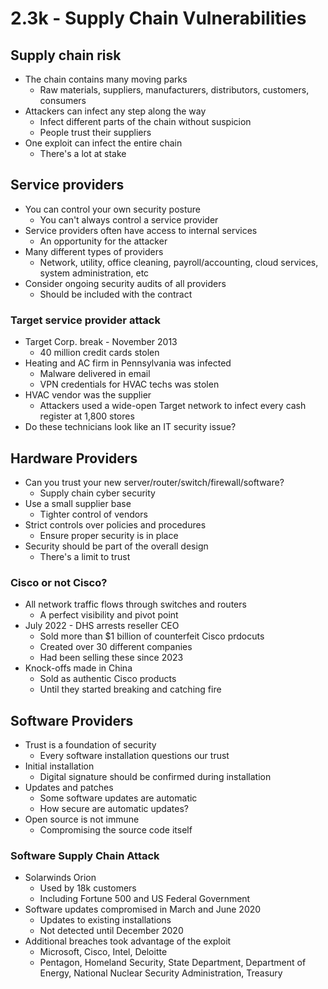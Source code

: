 # 2.3k - Supply Chain Vulnerabilities
## Supply chain risk
- The chain contains many moving parks
	- Raw materials, suppliers, manufacturers, distributors, customers, consumers
- Attackers can infect any step along the way
	- Infect different parts of the chain without suspicion
	- People trust their suppliers
- One exploit can infect the entire chain
	- There's a lot at stake
## Service providers
- You can control your own security posture
	- You can't always control a service provider
- Service providers often have access to internal services
	- An opportunity for the attacker
- Many different types of providers
	- Network, utility, office cleaning, payroll/accounting, cloud services, system administration, etc
- Consider ongoing security audits of all providers
	- Should be included with the contract
### Target service provider attack
- Target Corp. break - November 2013
	- 40 million credit cards stolen
- Heating and AC firm in Pennsylvania was infected
	- Malware delivered in email
	- VPN credentials for HVAC techs was stolen
- HVAC vendor was the supplier
	- Attackers used a wide-open Target network to infect every cash register at 1,800 stores
- Do these technicians look like an IT security issue?
## Hardware Providers
- Can you trust your new server/router/switch/firewall/software?
	- Supply chain cyber security
- Use a small supplier base
	- Tighter control of vendors
- Strict controls over policies and procedures
	- Ensure proper security is in place
- Security should be part of the overall design
	- There's a limit to trust
### Cisco or not Cisco?
- All network traffic flows through switches and routers
	- A perfect visibility and pivot point
- July 2022 - DHS arrests reseller CEO
	- Sold more than $1 billion of counterfeit Cisco prdocuts
	- Created over 30 different companies
	- Had been selling these since 2023
- Knock-offs made in China
	- Sold as authentic Cisco products
	- Until they started breaking and catching fire
## Software Providers
- Trust is a foundation of security
	- Every software installation questions our trust
- Initial installation
	- Digital signature should be confirmed during installation
- Updates and patches
	- Some software updates are automatic
	- How secure are automatic updates?
- Open source is not immune
	- Compromising the source code itself
### Software Supply Chain Attack
- Solarwinds Orion
	- Used by 18k customers
	- Including Fortune 500 and US Federal Government
- Software updates compromised in March and June 2020
	- Updates to existing installations
	- Not detected until December 2020
- Additional breaches took advantage of the exploit
	- Microsoft, Cisco, Intel, Deloitte
	- Pentagon, Homeland Security, State Department, Department of Energy, National Nuclear Security Administration, Treasury